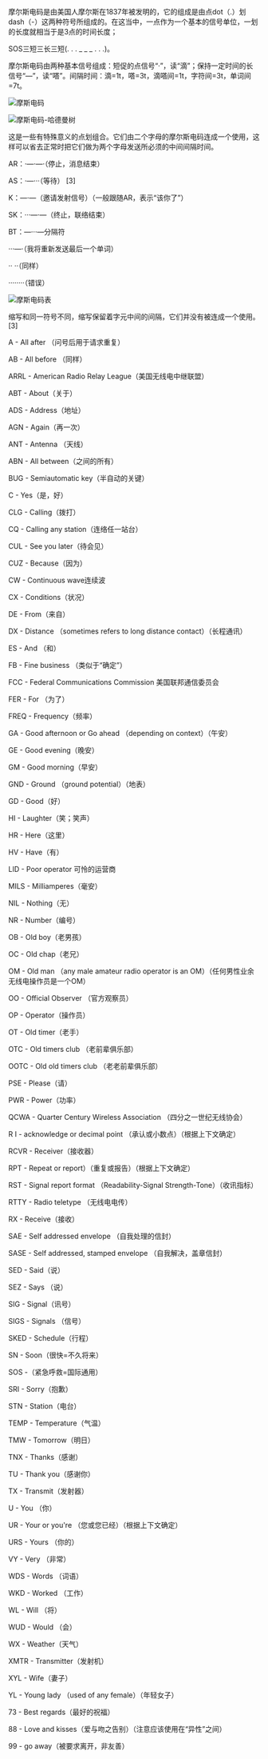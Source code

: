 摩尔斯电码是由美国人摩尔斯在1837年被发明的，它的组成是由点dot（.）划dash（-）这两种符号所组成的。在这当中，一点作为一个基本的信号单位，一划的长度就相当于是3点的时间长度；

SOS三短三长三短(. . . _ _ _ . . .)。  

摩尔斯电码由两种基本信号组成：短促的点信号“·”，读“滴”；保持一定时间的长信号“—”，读“嗒”。间隔时间：滴=1t，嗒=3t，滴嗒间=1t，字符间=3t，单词间=7t。 

![摩斯电码](.\Pic\摩斯电码.png)

![摩斯电码-哈德曼树](.\Pic\摩斯电码-哈德曼树.jpg)

这是一些有特殊意义的点划组合。它们由二个字母的摩尔斯电码连成一个使用，这样可以省去正常时把它们做为两个字母发送所必须的中间间隔时间。 

AR：·—·—·（停止，消息结束）

AS：·—···（等待） [3] 

K：—·—（邀请发射信号）（一般跟随AR，表示“该你了”）

SK：···—·—（终止，联络结束）

BT：—···—分隔符

···—·（我将重新发送最后一个单词）

·· ··（同样）

········（错误） 

![摩斯电码表](.\Pic\摩斯电码表.jpg)

缩写和同一符号不同，缩写保留着字元中间的间隔，它们并没有被连成一个使用。 [3] 

A - All after （问号后用于请求重复）

AB - All before （同样）

ARRL - American Radio Relay League（美国无线电中继联盟） 

ABT - About（关于）

ADS - Address（地址） 

AGN - Again（再一次）

ANT - Antenna （天线）

ABN - All between（之间的所有）

BUG - Semiautomatic key（半自动的关键）

C - Yes（是，好）

CLG - Calling（拨打）

CQ - Calling any station（连络任一站台）

CUL - See you later（待会见） 

CUZ - Because（因为）

CW - Continuous wave连续波

CX - Conditions（状况）

DE - From（来自） 

DX - Distance （sometimes refers to long distance contact）（长程通讯） 

ES - And （和）

FB - Fine business （类似于“确定”）

FCC - Federal Communications Commission 美国联邦通信委员会

FER - For （为了）

FREQ - Frequency（频率） 

GA - Good afternoon or Go ahead （depending on context）（午安） 

GE - Good evening（晚安）

GM - Good morning（早安）

GND - Ground （ground potential）（地表）

GD - Good（好）

HI - Laughter（笑；笑声） 

HR - Here（这里）

HV - Have（有）

LID - Poor operator  可怜的运营商

MILS - Milliamperes（毫安） 

NIL - Nothing（无）

NR - Number（编号）

OB - Old boy（老男孩）

OC - Old chap（老兄） 

OM - Old man （any male amateur radio operator is an OM）（任何男性业余无线电操作员是一个OM）

OO - Official Observer （官方观察员）

OP - Operator（操作员）

OT - Old timer（老手）

OTC - Old timers club （老前辈俱乐部）

OOTC - Old old timers club （老老前辈俱乐部）

PSE - Please（请）

PWR - Power（功率）

QCWA - Quarter Century Wireless Association （四分之一世纪无线协会）

R I - acknowledge or decimal point （承认或小数点）（根据上下文确定） 

RCVR - Receiver（接收器）

RPT - Repeat or report）（重复或报告）（根据上下文确定）

RST - Signal report format （Readability-Signal Strength-Tone）（收讯指标） 

RTTY - Radio teletype （无线电电传） 

RX - Receive（接收） 

SAE - Self addressed envelope （自我处理的信封） 

SASE - Self addressed, stamped envelope （自我解决，盖章信封）

SED - Said（说） 

SEZ - Says （说）

SIG - Signal（讯号） 

SIGS - Signals （信号） 

SKED - Schedule（行程）

SN - Soon（很快=不久将来）

SOS -（紧急呼救=国际通用）

SRI - Sorry（抱歉） 

STN - Station（电台）

TEMP - Temperature（气温）

TMW - Tomorrow（明日）

TNX - Thanks（感谢）

TU - Thank you（感谢你） 

TX - Transmit（发射器） 

U - You （你）

UR - Your or you're （您或您已经）（根据上下文确定）

URS - Yours （你的）

VY - Very （非常）

WDS - Words （词语）

WKD - Worked （工作）

WL - Will （将） 

WUD - Would （会）

WX - Weather（天气）

XMTR - Transmitter（发射机） 

XYL - Wife（妻子） 

YL - Young lady （used of any female）（年轻女子）

73 - Best regards（最好的祝福）

88 - Love and kisses（爱与吻之告别）（注意应该使用在“异性”之间）

99 - go away（被要求离开，非友善） 
